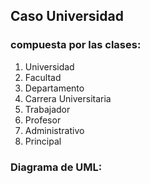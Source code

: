 ## Caso Universidad
### compuesta por las clases:

1. Universidad
2. Facultad
3. Departamento
3. Carrera Universitaria
4. Trabajador
4. Profesor
5. Administrativo
6. Principal

### Diagrama de UML:

